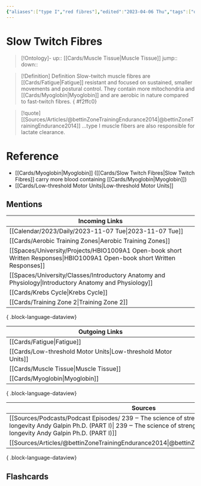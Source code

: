 ```yaml
---
{"aliases":["type I","red fibres"],"edited":"2023-04-06 Thu","tags":["on/Science/Biology/Anatomy"],"date created":"2023-02-07 Tue","dg-publish":true,"permalink":"/cards/slow-twitch-fibres/","dgPassFrontmatter":true}
---
```


# Slow Twitch Fibres

> [!Ontology]-
> up:: [[Cards/Muscle Tissue\|Muscle Tissue]]
> jump::
> down:: 

> [!Definition] Definition
> Slow-twitch muscle fibres are [[Cards/Fatigue\|Fatigue]] resistant and focused on sustained, smaller movements and postural control. They contain more mitochondria and [[Cards/Myoglobin\|Myoglobin]] and are aerobic in nature compared to fast-twitch fibres.
{ #f2ffc0}


> [!quote] [[Sources/Articles/@bettinZoneTrainingEndurance2014\|@bettinZoneTrainingEndurance2014]]
> ...type I muscle fibers are also responsible for lactate clearance.

# Reference
- [[Cards/Myoglobin\|Myoglobin]] ([[Cards/Slow Twitch Fibres\|Slow Twitch Fibres]] carry more blood containing [[Cards/Myoglobin\|Myoglobin]])
- [[Cards/Low-threshold Motor Units\|Low-threshold Motor Units]] 

## Mentions
| Incoming Links                                                                                                               |
| ---------------------------------------------------------------------------------------------------------------------------- |
| [[Calendar/2023/Daily/2023-11-07 Tue\|2023-11-07 Tue]]                                                                    |
| [[Cards/Aerobic Training Zones\|Aerobic Training Zones]]                                                                  |
| [[Spaces/University/Projects/HBIO1009A1 Open-book short Written Responses\|HBIO1009A1 Open-book short Written Responses]] |
| [[Spaces/University/Classes/Introductory Anatomy and Physiology\|Introductory Anatomy and Physiology]]                    |
| [[Cards/Krebs Cycle\|Krebs Cycle]]                                                                                        |
| [[Cards/Training Zone 2\|Training Zone 2]]                                                                                |

{ .block-language-dataview}

| Outgoing Links                                                    |
| ----------------------------------------------------------------- |
| [[Cards/Fatigue\|Fatigue]]                                     |
| [[Cards/Low-threshold Motor Units\|Low-threshold Motor Units]] |
| [[Cards/Muscle Tissue\|Muscle Tissue]]                         |
| [[Cards/Myoglobin\|Myoglobin]]                                 |

{ .block-language-dataview}

| Sources                                                                                                                                                                                                                                     |
| ------------------------------------------------------------------------------------------------------------------------------------------------------------------------------------------------------------------------------------------- |
| [[Sources/Podcasts/Podcast Episodes/ 239 ‒ The science of strength  muscle  and training for longevity   Andy Galpin  Ph.D. (PART I)\| 239 ‒ The science of strength  muscle  and training for longevity   Andy Galpin  Ph.D. (PART I)]] |
| [[Sources/Articles/@bettinZoneTrainingEndurance2014\|@bettinZoneTrainingEndurance2014]]                                                                                                                                                  |

{ .block-language-dataview}

## Flashcards

